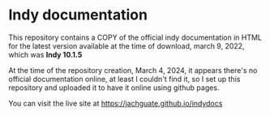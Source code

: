 Indy documentation 
=

This repository contains a COPY of the official indy documentation in HTML for the latest version available at the time of download, march 9, 2022, which was **Indy 10.1.5**

At the time of the repository creation, March 4, 2024, it appears there's no official documentation online, at least I couldn't find it, so I set up this repository and uploaded it to have it online using github pages.

You can visit the live site at https://jachguate.github.io/indydocs
